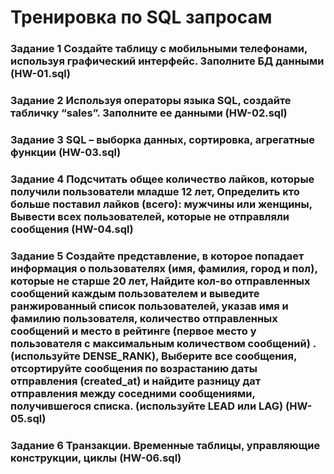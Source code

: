 # Тренировка по SQL запросам
### Задание 1 Создайте таблицу с мобильными телефонами, используя графический интерфейс. Заполните БД данными (HW-01.sql)
### Задание 2 Используя операторы языка SQL, создайте табличку “sales”. Заполните ее данными (HW-02.sql)
### Задание 3 SQL – выборка данных, сортировка, агрегатные функции (HW-03.sql)
### Задание 4 Подсчитать общее количество лайков, которые получили пользователи младше 12 лет, Определить кто больше поставил лайков (всего): мужчины или женщины, Вывести всех пользователей, которые не отправляли сообщения (HW-04.sql)
### Задание 5 Создайте представление, в которое попадает информация о пользователях (имя, фамилия, город и пол), которые не старше 20 лет, Найдите кол-во отправленных сообщений каждым пользователем и выведите ранжированный список пользователей, указав имя и фамилию пользователя, количество отправленных сообщений и место в рейтинге (первое место у пользователя с максимальным количеством сообщений) . (используйте DENSE_RANK), Выберите все сообщения, отсортируйте сообщения по возрастанию даты отправления (created_at) и найдите разницу дат отправления между соседними сообщениями, получившегося списка. (используйте LEAD или LAG)  (HW-05.sql)
### Задание 6 Транзакции. Временные таблицы, управляющие конструкции, циклы (HW-06.sql)
